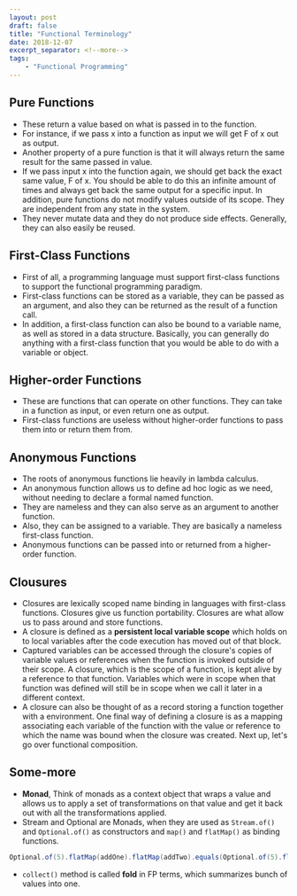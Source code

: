 ```yaml
---
layout: post
draft: false
title: "Functional Terminology"
date: 2018-12-07
excerpt_separator: <!--more-->
tags:
    - "Functional Programming" 
---
```


## Pure Functions 
- These return a value based on what is passed in to the function.
- For instance, if we pass x into a function as input we will get F of x out as output. 
- Another property of a pure function is that it will always return the same result for the same passed in value. 
- If we pass input x into the function again, we should get back the exact same value, F of x. You should be able to do this an infinite amount of times and always get back the same output for a specific input. In addition, pure functions do not modify values outside of its scope. They are independent from any state in the system.
- They never mutate data and they do not produce side effects. Generally, they can also easily be reused.

## First-Class Functions
- First of all, a programming language must support first-class functions to support the functional programming paradigm.
- First-class functions can be stored as a variable, they can be passed as an argument, and also they can be returned as the result of a function call.
- In addition, a first-class function can also be bound to a variable name, as well as stored in a data structure. Basically, you can generally do anything with a first-class function that you would be able to do with a variable or object. 

## Higher-order Functions
- These are functions that can operate on other functions. They can take in a function as input, or even return one as output.
- First-class functions are useless without higher-order functions to pass them into or return them from.

## Anonymous Functions
- The roots of anonymous functions lie heavily in lambda calculus.
- An anonymous function allows us to define ad hoc logic as we need, without needing to declare a formal named function. 
- They are nameless and they can also serve as an argument to another function. 
- Also, they can be assigned to a variable. They are basically a nameless first-class function.
- Anonymous functions can be passed into or returned from a higher-order function. 

## Clousures
- Closures are lexically scoped name binding in languages with first-class functions. Closures give us function portability. Closures are what allow us to pass around and store functions. 
- A closure is defined as a **persistent local variable scope** which holds on to local variables after the code execution has moved out of that block.
- Captured variables can be accessed through the closure's copies of variable values or references when the function is invoked outside of their scope. A closure, which is the scope of a function, is kept alive by a reference to that function. Variables which were in scope when that function was defined will still be in scope when we call it later in a different context.
- A closure can also be thought of as a record storing a function together with a environment. One final way of defining a closure is as a mapping associating each variable of the function with the value or reference to which the name was bound when the closure was created. Next up, let's go over functional composition.

## Some-more
- **Monad**, Think of monads as a context object that wraps a value and allows us to apply a set of transformations on that value and get it back out with all the transformations applied. 
- Stream and Optional are Monads, when they are used as `Stream.of()` and `Optional.of()` as constructors and `map()` and `flatMap()` as binding functions.

```java
Optional.of(5).flatMap(addOne).flatMap(addTwo).equals(Optional.of(5).flatMap(addThree));
```
- `collect()` method is called **fold** in FP terms, which summarizes bunch of values into one.
